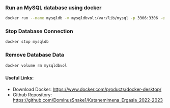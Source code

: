 ### Run an MySQL database using docker

```bash
docker run --name mysqldb -v mysqldbvol:/var/lib/mysql -p 3306:3306 -e MYSQL_ROOT_PASSWORD=pass123 -e MYSQL_ROOT_HOST='%' --rm -d mysql:8
```

### Stop Database Connection
```bash
docker stop mysqldb
```

### Remove Database Data
```bash
docker volume rm mysqldbvol
```
###

#### Useful Links:
* Download Docker: https://www.docker.com/products/docker-desktop/
* Github Repository: https://github.com/DominusSnake1/Katanemimena_Ergasia_2022-2023